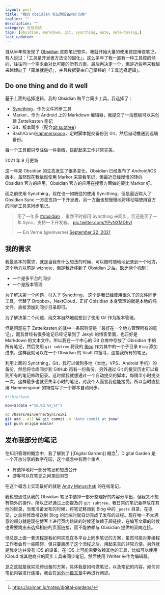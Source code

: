 ```yaml
---
layout: post
title: "我的 Obsidian 笔记跨设备同步方案"
tagline: ""
description: ""
category: 检验总结
tags: [obsidian, markdown, git, syncthing, note, note-taking,]
last_updated:
---
```


自从半年前发现了 [Obsidian](/post/2020/05/obsidian-note-taking.html) 这款笔记软件，我就开始大量的使用该应用做笔记，有人说过：「工具是开发者方法论的固化」。这么多年了我一直有一种工具控的倾向，往往同一个需求会对比可能的所有方案，最后再决定一个，但是近些年来我越来越倾向于「简单就是好」，并且数据要由自己掌控的「工具选择逻辑」。

## Do one thing and do it well
基于上面的选择逻辑，我的 Obsidian 跨平台同步工具，我选择了：

- [Syncthing](/post/2019/10/syncthing.html)，作为文件同步工具
- Markor，作为 Android 上的 Markdown 编辑器，我提交了一段模板可以来创建 Zettelkasten 笔记
- Git，版本同步（配合[git subtree](/post/2020/04/git-subtree-usage.html)）
- Bash/Cron/[Hammerspoon](https://github.com/einverne/dotfiles/blob/master/hammerspoon/autoscript.lua)，定时脚本提交备份到 Git，然后自动推送到远端备份。

每一个工具都只专注做一件事情，搭配起来工作非常完美。

2021 年 9 月更新

这一年来 Obsidian 的生态发生了很多变化，Obsidian 已经发布了 Android/iOS 版本，虽然现在我依然使用 Markor 来查看笔记，但最近已经慢慢的转向 Obsidian 官方的应用，Obsidian 官方的应用在搜索方面做的要比 Markor 好。

而之前使用 Syncthing，现在也一如既往的使用 Syncthing，但是最近购入了 Obsidian Sync 一方面支持一下开发者，另一方面也想慢慢地将移动端使用官方的同步工具来同步笔记。

<blockquote class="twitter-tweet"><p lang="zh" dir="ltr">用了一年多 <a href="https://twitter.com/hashtag/obsidian?src=hash&amp;ref_src=twsrc%5Etfw">#obsidian</a> ，虽然平时都用 Syncthing 来同步，但还是买了一年 Sync，支持一下开发者。 <a href="https://t.co/YPvNXMDhyI">pic.twitter.com/YPvNXMDhyI</a></p>&mdash; Ein Verne (@einverne) <a href="https://twitter.com/einverne/status/1440676136460046351?ref_src=twsrc%5Etfw">September 22, 2021</a></blockquote> <script async src="https://platform.twitter.com/widgets.js" charset="utf-8"></script>


## 我的需求
我最基本的需求，就是当我有什么想法的时候，可以随时随地地记录到一个地方，这个地方以前是 wiznote，但是我迁移到了 Obsidian 之后，缺乏两个机制：

- 一个是多平台的同步
- 一个是版本管理

为了解决第一个问题，引入了 Syncthing， 这个是我已经使用很久了的文件同步工具，代替了 Dropbox，NextCloud，正好 Obisidian 本身管理的就是本地的纯文件，直接添加到同步目录即可。

为了解决第二个问题，纯文本自然地就想到了使用 Git 作为版本管理。

但是问题在于 Zettelkasten 的其中一条原则便是「最好在一个地方管理所有的笔记」，而我曾经有很多笔记已经记录到了 Jekyll 的博客里面，也正好是 Markdown 的文本文件。所以我在一个中心的 Git 仓库中存放了 Obisidian 中的所有笔记，然后使用 `git subtree` 将我的 [Blog](https://blog.einverne.info/) 作为其中的一个子目录 `Blog` 添加进来，这样我就可以在一个 Obsidian 的 Vault 中搜寻，连接我所有的笔记。

利用上面的 Syncthing，Git，我可以做到多地（本地，VPS，Android 手机）的备份，然后将仓库同步到 GitHub 再有一份备份。另外通过 Git 的提交历史可以看到所有的笔记修改记录。这时候我就想通过一个自动提交的脚本，每隔半小时提交一次，这样最多也就丢失半小时的笔记，对我个人而言我也能接受。所以当时直接用 Hammerspoon 的特性写了一个脚本自动同步。

```bash
#!/bin/bash

now=$(date +"%m.%d.%Y_%T")

cd /Users/einverne/Sync/wiki
git add --all && git commit -m "Auto commit at $now"
git push origin master
```

## 发布我部分的笔记

在知识管理的概念中，我了解到了 [[Digital Garden]] 概念[^1]，Digital Garden 是一个开放分享的数字花园，这个概念中有两个重点：

[^1]: <https://salman.io/notes/digital-gardens/>

- 有选择地将一部分笔记和想法公开
- 游客可以在笔记之间来回浏览

在这个概念上实现最好的就是 [Andy Matuschak](https://notes.andymatuschak.org/About_these_notes) 的在线笔记。

我也想通过从我的 Obsidian 笔记中选择一部分整理好的内容分享出，但我又不想有额外的操作。所以正好通过上面提及的 `git subtree`，我日常的笔记会存放在其他的目录，当我准备发布的时候，将笔记移动到 Blog 中的 `_posts` 目录，在提交，之后将修改推送到 Blog 的远端时就自动完成了发布的过程。现在唯一不太满意的部分就是现在博客上进行页内跳转的时候还依赖于超链接，在编写文章的时候也需要跳出去选择相应的页面链接，而不能依赖与 Obisidian 提供的双向连接。

但总是上面一套流程是我如何实现在多平台上同步笔记的方案，虽然可能对非编程工作者会有一些障碍，但只要熟悉了这个流程之后，用起来真的非常方便。另外就是我身边并没有 iOS 的设备，在 iOS 上可能需要依赖其他的工具，比如可以使用 iCloud 或其他商业的同步工具来同步笔记，然后使用 1Writer 来作为编辑器。

总之这就是我实现跨设备的方案，具体我是如何做笔记，以及笔记的内容，如何对笔记内容进行连接，我会在[另外一篇文章](/post/2021/01/my-method-to-take-notes-using-zettelkasten-and-obsidian.html)中再进行阐述。
